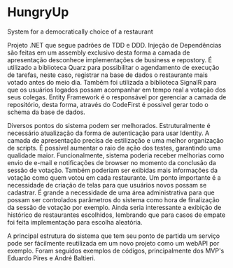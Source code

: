 # HungryUp
System for a democratically choice of a restaurant

Projeto .NET que segue padrões de TDD e DDD.
Injeção de Dependências são feitas em um assembly exclusivo desta forma a camada de apresentação desconhece implementações de business e repostory.
É utilizado a biblioteca Quarz para possibilitar o agendamento de execução de tarefas, neste caso, registrar na base de dados o restaurante mais votado antes do meio dia.
Também foi utilizada a biblioteca SignalR para que os usuários logados possam acompanhar em tempo real a votação dos seus colegas.
Entity Framework é o responsável por gerenciar a camada de repositório, desta forma, através do CodeFirst é possivel gerar todo o schema da base de dados.

Diversos pontos do sistema podem ser melhorados. Estruturalmente é necessário atualização da forma de autenticação para usar Identity.
A camada de apresentação precisa de estilização e uma melhor organização de scripts.
É possível aumentar o raio de ação dos testes, garantindo uma qualidade maior.
Funcionalmente, sistema poderia receber melhorias como envio de e-mail e notificações de browser no momento da conclusão da sessão de votação.
Também poderiam ser exibidas mais informações da votação como quem votou em cada restaurante.
Um ponto importante é a necessidade de criação de telas para que usuários novos possam se cadastrar.
É grande a necessidade de uma área administrativa para que possam ser controlados parâmetros do sistema como hora de finalização da sessão de votação por exemplo.
Ainda seria interessante a exibição de histórico de restaurantes escolhidos, lembrando que para casos de empate foi feita implementação para escolha aleatória.

A principal estrutura do sistema que tem seu ponto de partida um serviço pode ser fácilmente reutilizada em um novo projeto como um webAPI por exemplo.
Foram seguidos exemplos de códigos, principalmente dos MVP's Eduardo Pires e André Baltieri.
